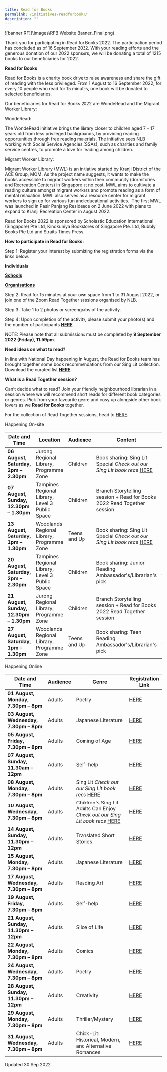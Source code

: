 ```yaml
---
title: Read for Books
permalink: /initiatives/readforbooks/
description: ""
---
```

![banner RF](\images\RFB Website Banner_Final.png)

Thank you for participating in Read for Books 2022. The participation period has concluded as of 16 September 2022. With your reading efforts and the generous donation of our 2022 sponsors, we will be donating a total of 1215 books to our beneficiaries for 2022. 

**Read for Books**

Read for Books is a charity book drive to raise awareness and share the gift of reading with the less privileged. From 1 August to 16 September 2022, for every 10 people who read for 15 minutes, one book will be donated to selected beneficiaries.

Our beneficiaries for Read for Books 2022 are WondeRead and the Migrant Worker Library: 

WondeRead:

The WondeRead initiative brings the library closer to children aged 7 – 17 years old from less privileged backgrounds, by providing reading opportunities through free reading materials. The initiative sees NLB working with Social Service Agencies (SSAs), such as charities and family service centres, to promote a love for reading among children. 

Migrant Worker Library: 

Migrant Worker Library (MWL) is an initiative started by Kranji District of the ACE Group, MOM. As the project name suggests, it wants to make the books accessible to migrant workers within their community (dormitories and Recreation Centers) in Singapore at no cost. MWL aims to cultivate a reading culture amongst migrant workers and promote reading as a form of mental relaxation. MWL also serves as a resource center for migrant workers to sign up for various fun and educational activities.  The first MWL was launched in Pasir Panjang Residence on 2 June 2022 with plans to expand to Kranji Recreation Center in August 2022.

Read for Books 2022 is sponsored by Scholastic Education International (Singapore) Pte Ltd, Kinokuniya Bookstores of Singapore Pte. Ltd, Bubbly Books Pte Ltd and Straits Times Press.


**How to participate in Read for Books:**

Step 1: Register your interest by submitting the registration forms via the links below.

**[Individuals](https://go.gov.sg/rfb2022-individuals)**  

**[Schools](https://go.gov.sg/rfb2022-schools)**  

**[Organisations](https://go.gov.sg/rfb2022-organisations)**  

Step 2: Read for 15 minutes at your own space from 1 to 31 August 2022, or join one of the Zoom Read Together sessions organised by NLB. 

Step 3: Take 1 to 2 photos or screengrabs of the activity.

Step 4: Upon completion of the activity, please submit your photo(s) and the number of participants **[HERE](https://go.gov.sg/rfb2022-submit)**  

NOTE: Please note that all submissions must be completed by **9 September 2022 (Friday), 11.59pm**.


**Need ideas on what to read?**

In line with National Day happening in August, the Read for Books team has brought together some book recommendations from our Sing Lit collection. Download the curated list [**HERE**](https://go.gov.sg/rfb2022-singlitrecs)**.**

**What is a Read Together session?**

Can’t decide what to read? Join your friendly neighbourhood librarian in a session where we will recommend short reads for different book categories or genres. Pick from your favourite genre and cosy up alongside other book lovers as we **Read for Books** together.

For the collection of Read Together sessions, head to [HERE](https://go.gov.sg/readtogether22).

Happening On-site



| Date and Time | Location | Audience | Content | Registration Link
| -------- | -------- | -------- | -------- | -------- |
| **06 August, Saturday, 2pm – 2.30pm**    | Jurong Regional Library, Programme Zone    | Children    | Book sharing: Sing Lit Special *Check out our Sing Lit book recs* [HERE](https://go.gov.sg/rfb2022-singlitrecs)    | [HERE](https://www.eventbrite.sg/e/on-site-read-together-session-for-children-read-for-books-2022-tickets-388568377477?aff=odcleoeventsincollection)     |
| **07 August, Sunday, 12.30pm – 1.30pm** | Tampines Regional Library, Level 3 Public Space | Children | Branch Storytelling session + Read for Books 2022 Read Together session | |
**13 August, Saturday, 1pm – 1.30pm** | Woodlands Regional Library, Programme Zone | Teens and Up | Book sharing: Sing Lit Special *Check out our Sing Lit book recs* [HERE](https://go.gov.sg/rfb2022-singlitrecs) | [HERE](https://www.eventbrite.sg/e/on-site-read-together-session-for-teens-read-for-books-2022-tickets-388573402507?aff=odcleoeventsincollection)|
**20 August, Saturday, 2pm – 2.30pm** | Tampines Regional Library, Level 3 Public Space | Children | Book sharing: Junior Reading Ambassador's/Librarian's pick | [HERE](https://www.eventbrite.sg/e/on-site-read-together-session-for-children-read-for-books-2022-tickets-388571567017?aff=odcleoeventsincollection) |
**21 August, Sunday, 12.30pm – 1.30pm** | Jurong Regional Library, Programme Zone | Children | Branch Storytelling session + Read for Books 2022 Read Together session | |
**27 August, Saturday, 1pm – 1.30pm** | Woodlands Regional Library, Programme Zone | Teens and Up | Book sharing: Teen Reading Ambassador's/Librarian's pick | [HERE](https://www.eventbrite.sg/e/on-site-read-together-session-for-teens-read-for-books-2022-tickets-388574535897?aff=odcleoeventsincollection)|

Happening Online



| Date and Time | Audience | Genre | Registration Link |
| -------- | -------- | -------- | -------- |
| **01 August, Monday, 7.30pm – 8pm**  | Adults     | Poetry     | [HERE](https://www.eventbrite.sg/e/read-together-session-read-for-books-2022-poetry-tickets-387378739237?aff=odcleoeventsincollection)     |
**03 August, Wednesday, 7.30pm – 8pm** | Adults | Japanese Literature | [HERE](https://www.eventbrite.sg/e/read-together-session-read-for-books-2022-japanese-literature-tickets-387379110347?aff=odcleoeventsincollection) | 
**05 August, Friday, 7.30pm – 8pm** | Adults | Coming of Age | [HERE](https://www.eventbrite.sg/e/read-together-session-read-for-books-2022-coming-of-age-tickets-387379451367?aff=odcleoeventsincollection) |
**07 August, Sunday, 11.30am – 12pm** | Adults | Self-help | [HERE](https://www.eventbrite.sg/e/read-together-session-read-for-books-2022-self-help-tickets-387380113347?aff=odcleoeventsincollection) |
**08 August, Monday, 7.30pm – 8pm** | Adults | Sing Lit *Check out our Sing Lit book recs* [HERE](https://go.gov.sg/rfb2022-singlitrecs) | [HERE](https://www.eventbrite.sg/e/read-together-session-read-for-books-2022-singlit-tickets-387381667997?aff=odcleoeventsincollection) | 
**10 August, Wednesday, 7.30pm – 8pm** | Adults | Children's Sing Lit Adults Can Enjoy *Check out our Sing Lit book recs* [HERE](https://go.gov.sg/rfb2022-singlitrecs) | [HERE](https://www.eventbrite.sg/e/read-together-session-read-for-books-2022-singlit-tickets-387382239707?aff=odcleoeventsincollection) | 
**14 August, Sunday, 11.30pm – 12pm** | Adults | Translated Short Stories | [HERE](https://www.eventbrite.sg/e/read-together-session-read-for-books-2022-translated-short-stories-tickets-387384215617?aff=odcleoeventsincollection) |
**15 August, Monday, 7.30pm – 8pm** | Adults | Japanese Literature | [HERE](https://www.eventbrite.sg/e/read-together-session-read-for-books-2022-japanese-literature-tickets-387384376097?aff=odcleoeventsincollection) |
**17 August, Wednesday, 7.30pm – 8pm** | Adults | Reading Art | [HERE](https://www.eventbrite.sg/e/read-together-session-read-for-books-2022-reading-art-tickets-387390765207) |
**19 August, Friday, 7.30pm – 8pm** | Adults | Self-help | [HERE](https://www.eventbrite.sg/e/read-together-session-read-for-books-2022-self-help-tickets-387393403097?aff=odcleoeventsincollection) |
**21 August, Sunday, 11.30pm – 12pm** | Adults | Slice of Life | [HERE](https://www.eventbrite.sg/e/read-together-session-read-for-books-2022-slice-of-life-tickets-387400253587?aff=odcleoeventsincollection) |
**22 August, Monday, 7.30pm – 8pm** | Adults | Comics | [HERE](https://www.eventbrite.sg/e/read-together-session-read-for-books-2022-comics-tickets-387402450157?aff=odcleoeventsincollection) |
**24 August, Wednesday, 7.30pm – 8pm** | Adults | Poetry | [HERE](https://www.eventbrite.sg/e/read-together-session-read-for-books-2022-poetry-tickets-387404827267?aff=odcleoeventsincollection) |
**28 August, Sunday, 11.30pm – 12pm** | Adults | Creativity | [HERE](https://www.eventbrite.sg/e/read-together-session-read-for-books-2022-creativity-tickets-387407114107?aff=odcleoeventsincollection) |
**29 August, Monday, 7.30pm – 8pm** | Adults | Thriller/Mystery | [HERE](https://www.eventbrite.sg/e/read-together-session-read-for-books-2022-thrillermystery-tickets-387411166227?aff=odcleoeventsincollection) |
**31 August, Wednesday, 7.30pm – 8pm** | Adults | Chick-Lit: Historical, Modern, and Alternative Romances | [HERE](https://www.eventbrite.sg/e/read-together-session-read-for-books-2022-chick-lit-tickets-387411416977?aff=odcleoeventsincollection) |

Updated 30 Sep 2022